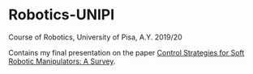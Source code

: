 # Robotics-UNIPI
Course of Robotics, University of Pisa, A.Y. 2019/20

Contains my final presentation on the paper [Control Strategies for Soft Robotic Manipulators: A Survey](https://www.liebertpub.com/doi/10.1089/soro.2017.0007).
